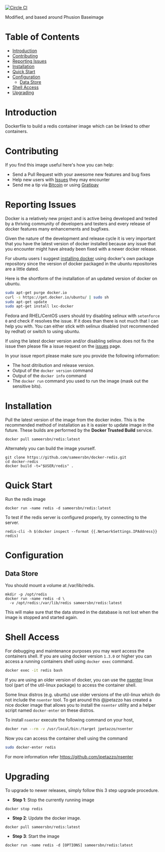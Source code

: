 [![Circle CI](https://circleci.com/gh/sameersbn/docker-redis.svg?style=svg)](https://circleci.com/gh/sameersbn/docker-redis)

Modified, and based around Phusion Baseimage

# Table of Contents
- [Introduction](#introduction)
- [Contributing](#contributing)
- [Reporting Issues](#reporting-issues)
- [Installation](#installation)
- [Quick Start](#quick-start)
- [Configuration](#configuration)
    - [Data Store](#data-store)
- [Shell Access](#shell-access)
- [Upgrading](#upgrading)

# Introduction

Dockerfile to build a redis container image which can be linked to other containers.

# Contributing

If you find this image useful here's how you can help:

- Send a Pull Request with your awesome new features and bug fixes
- Help new users with [Issues](https://github.com/sameersbn/docker-redis/issues) they may encounter
- Send me a tip via [Bitcoin](https://www.coinbase.com/sameersbn) or using [Gratipay](https://gratipay.com/sameersbn/)

# Reporting Issues

Docker is a relatively new project and is active being developed and tested by a thriving community of developers and testers and every release of docker features many enhancements and bugfixes.

Given the nature of the development and release cycle it is very important that you have the latest version of docker installed because any issue that you encounter might have already been fixed with a newer docker release.

For ubuntu users I suggest [installing docker](https://docs.docker.com/installation/ubuntulinux/) using docker's own package repository since the version of docker packaged in the ubuntu repositories are a little dated.

Here is the shortform of the installation of an updated version of docker on ubuntu.

```bash
sudo apt-get purge docker.io
curl -s https://get.docker.io/ubuntu/ | sudo sh
sudo apt-get update
sudo apt-get install lxc-docker
```

Fedora and RHEL/CentOS users should try disabling selinux with `setenforce 0` and check if resolves the issue. If it does than there is not much that I can help you with. You can either stick with selinux disabled (not recommended by redhat) or switch to using ubuntu.

If using the latest docker version and/or disabling selinux does not fix the issue then please file a issue request on the [issues](https://github.com/sameersbn/docker-redis/issues) page.

In your issue report please make sure you provide the following information:

- The host ditribution and release version.
- Output of the `docker version` command
- Output of the `docker info` command
- The `docker run` command you used to run the image (mask out the sensitive bits).

# Installation

Pull the latest version of the image from the docker index. This is the recommended method of installation as it is easier to update image in the future. These builds are performed by the **Docker Trusted Build** service.

```
docker pull sameersbn/redis:latest
```

Alternately you can build the image yourself.

```
git clone https://github.com/sameersbn/docker-redis.git
cd docker-redis
docker build -t="$USER/redis" .
```

# Quick Start
Run the redis image

```
docker run -name redis -d sameersbn/redis:latest
```

To test if the redis server is configured properly, try connecting to the server.

```
redis-cli -h $(docker inspect --format {{.NetworkSettings.IPAddress}} redis)
```

# Configuration

## Data Store
You should mount a volume at /var/lib/redis.

```
mkdir -p /opt/redis
docker run -name redis -d \
  -v /opt/redis:/var/lib/redis sameersbn/redis:latest
```

This will make sure that the data stored in the database is not lost when the image is stopped and started again.

# Shell Access

For debugging and maintenance purposes you may want access the containers shell. If you are using docker version `1.3.0` or higher you can access a running containers shell using `docker exec` command.

```bash
docker exec -it redis bash
```

If you are using an older version of docker, you can use the [nsenter](http://man7.org/linux/man-pages/man1/nsenter.1.html) linux tool (part of the util-linux package) to access the container shell.

Some linux distros (e.g. ubuntu) use older versions of the util-linux which do not include the `nsenter` tool. To get around this @jpetazzo has created a nice docker image that allows you to install the `nsenter` utility and a helper script named `docker-enter` on these distros.

To install `nsenter` execute the following command on your host,

```bash
docker run --rm -v /usr/local/bin:/target jpetazzo/nsenter
```

Now you can access the container shell using the command

```bash
sudo docker-enter redis
```

For more information refer https://github.com/jpetazzo/nsenter

# Upgrading

To upgrade to newer releases, simply follow this 3 step upgrade procedure.

- **Step 1**: Stop the currently running image

```
docker stop redis
```

- **Step 2**: Update the docker image.

```
docker pull sameersbn/redis:latest
```

- **Step 3**: Start the image

```
docker run -name redis -d [OPTIONS] sameersbn/redis:latest
```
